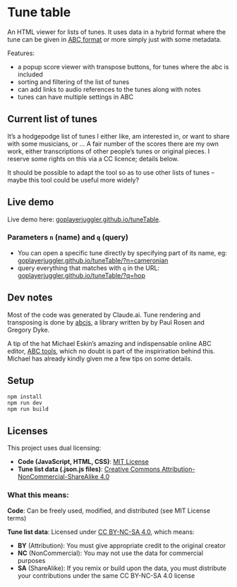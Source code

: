 # Tune table
An HTML viewer for lists of tunes. It uses data in a hybrid format where the tune can be given in [ABC format](https://abcnotation.com) or more simply just with some metadata. 

Features: 
* a popup score viewer with transpose buttons, for tunes where the abc is included
* sorting and filtering of the list of tunes
* can add links to audio references to the tunes along with notes
* tunes can have multiple settings in ABC

## Current list of tunes
It’s a hodgepodge list of tunes I either like, am interested in, or want to share with some musicians, or … 
A fair number of the scores there are my own work, either transcriptions of other people’s tunes or original pieces. I reserve some rights on this via a CC licence; details below.

It should be possible to adapt the tool so as to use other lists of tunes – maybe this tool could be useful more widely?

## Live demo
Live demo here: [goplayerjuggler.github.io/tuneTable](https://goplayerjuggler.github.io/tuneTable/).

### Parameters `n` (name) and `q` (query)
* You can open a specific tune directly by specifying part of its name, eg: 
[goplayerjuggler.github.io/tuneTable/?n=cameronian](https://goplayerjuggler.github.io/tuneTable/?n=cameronian) 
* query everything that matches with `q` in the URL:
[goplayerjuggler.github.io/tuneTable/?q=hop](https://goplayerjuggler.github.io/tuneTable/?q=hop)

## Dev notes
Most of the code was generated by Claude.ai. Tune rendering and transposing is done by [abcjs](https://github.com/paulrosen/abcjs), a library written by by Paul Rosen and Gregory Dyke.

A tip of the hat Michael Eskin’s amazing and indispensable online ABC editor, [ABC tools](https://michaeleskin.com/app/abctools.html), which no doubt is part of the inspiriration behind this. Michael has already kindly given me a few tips on some details.

## Setup
```
npm install
npm run dev
npm run build
```
## Licenses

This project uses dual licensing:

- **Code (JavaScript, HTML, CSS)**: [MIT License](LICENSE-CODE)
- **Tune list data (.json.js files)**: [Creative Commons Attribution-NonCommercial-ShareAlike 4.0](LICENSE-DATA)

### What this means:

**Code**: Can be freely used, modified, and distributed (see MIT License terms)

**Tune list data**: Licensed under [CC BY-NC-SA 4.0](https://creativecommons.org/licenses/by-nc-sa/4.0/), which means:
- **BY** (Attribution): You must give appropriate credit to the original creator
- **NC** (NonCommercial): You may not use the data for commercial purposes
- **SA** (ShareAlike): If you remix or build upon the data, you must distribute your contributions under the same CC BY-NC-SA 4.0 license